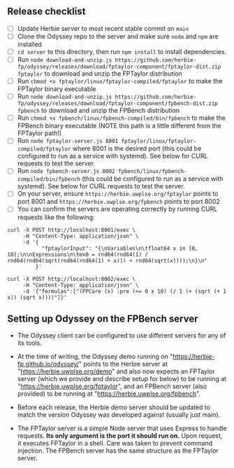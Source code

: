 ## Release checklist
* [ ] Update Herbie server to most recent stable commit on `main`
* [ ] Clone the Odyssey repo to the server and make sure `node` and `npm` are installed
* [ ] `cd server` to this directory, then run `npm install` to install dependencies.
* [ ] Run `node download-and-unzip.js https://github.com/herbie-fp/odyssey/releases/download/fptaylor-component/fptaylor-dist.zip fptaylor` to download and unzip the FPTaylor distribution
* [ ] Run `chmod +x fptaylor/linux/fptaylor-compiled/fptaylor` to make the FPTaylor binary executable
* [ ] Run `node download-and-unzip.js https://github.com/herbie-fp/odyssey/releases/download/fptaylor-component/fpbench-dist.zip fpbench` to download and unzip the FPBench distribution
* [ ] Run `chmod +x fpbench/linux/fpbench-compiled/bin/fpbench` to make the FPBench binary executable (NOTE this path is a little different from the FPTaylor path!)
* [ ] Run `node fptaylor-server.js 8001 fptaylor/linux/fptaylor-compiled/fptaylor` where 8001 is the desired port (this could be configured to run as a service with systemd). See below for CURL requests to test the server.
* [ ] Run `node fpbench-server.js 8002 fpbench/linux/fpbench-compiled/bin/fpbench` (this could be configured to run as a service with systemd). See below for CURL requests to test the server.
* [ ] On your server, ensure `https://herbie.uwplse.org/fptaylor` points to port 8001 and `https://herbie.uwplse.org/fpbench` points to port 8002
* [ ] You can confirm the servers are operating correctly by running CURL requests like the following:
```
curl -X POST http://localhost:8001/exec \
     -H "Content-Type: application/json" \
     -d '{
           "fptaylorInput": "{\nVariables\n\tfloat64 x in [0, 10];\n\nExpressions\n\tex0 = rnd64(rnd64(1) / rnd64(rnd64(sqrt(rnd64(rnd64(1) + x))) + rnd64(sqrt(x))));\n}\n"
         }'

curl -X POST http://localhost:8002/exec \
     -H "Content-Type: application/json" \
     -d '{"formulas":["(FPCore (x) :pre (<= 0 x 10) (/ 1 (+ (sqrt (+ 1 x)) (sqrt x))))"]}'
```    
## Setting up Odyssey on the FPBench server
* The Odyssey client can be configured to use different servers for any of its tools.

* At the time of writing, the Odyssey demo running on "https://herbie-fp.github.io/odyssey/" points to the Herbie server at 
"https://herbie.uwplse.org/demo" and also now expects an FPTaylor server (which we provide and describe setup for below) 
to be running at "https://herbie.uwplse.org/fptaylor", and an FPBench server (also provided) to be running at "https://herbie.uwplse.org/fpbench".

* Before each release, the Herbie demo server should be updated to match the version Odyssey was developed against (usually just main).

* The FPTaylor server is a simple Node server that uses Express to handle requests. **Its only argument is the port it should run on.** 
Upon request, it executes FPTaylor in a shell. Care was taken to prevent command injection. 
The FPBench server has the same structure as the FPTaylor server.
